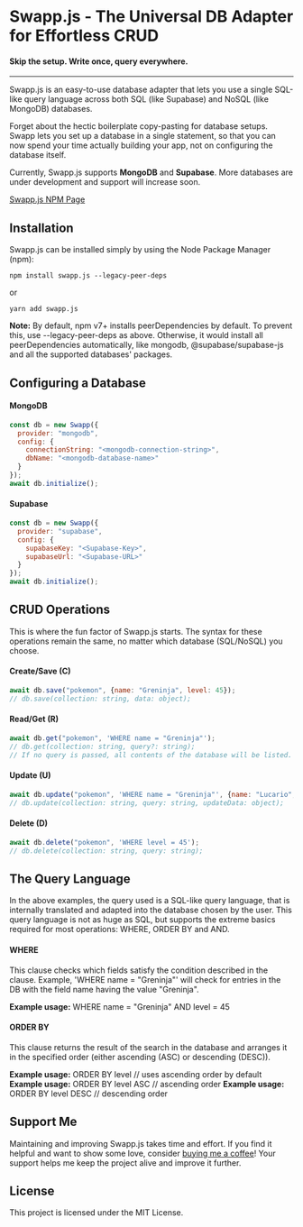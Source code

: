 # Swapp.js - The Universal DB Adapter for Effortless CRUD
#### Skip the setup. Write once, query everywhere.
<hr />
Swapp.js is an easy-to-use database adapter that lets you use a single SQL-like query language across both SQL (like Supabase) and NoSQL (like MongoDB) databases.

Forget about the hectic boilerplate copy-pasting for database setups. Swapp lets you set up a database in a single statement, so that you can now spend your time actually building your app, not on configuring the database itself.

Currently, Swapp.js supports **MongoDB** and **Supabase**. More databases are under development and support will increase soon.

[Swapp.js NPM Page](https://www.npmjs.com/package/swapp.js)

## Installation
Swapp.js can be installed simply by using the Node Package Manager (npm):
```
npm install swapp.js --legacy-peer-deps
```
or
```
yarn add swapp.js
```

**Note:** By default, npm v7+ installs peerDependencies by default. To prevent this, use --legacy-peer-deps as above. Otherwise, it would install all peerDependencies automatically, like mongodb, @supabase/supabase-js and all the supported databases' packages.

## Configuring a Database
#### MongoDB
```js
const db = new Swapp({
  provider: "mongodb",
  config: {
    connectionString: "<mongodb-connection-string>",
    dbName: "<mongodb-database-name>"
  }
});
await db.initialize();
```

#### Supabase
```js
const db = new Swapp({
  provider: "supabase",
  config: {
    supabaseKey: "<Supabase-Key>",
    supabaseUrl: "<Supabase-URL>"
  }
});
await db.initialize();
```

## CRUD Operations
This is where the fun factor of Swapp.js starts. The syntax for these operations remain the same, no matter which database (SQL/NoSQL) you choose.
#### Create/Save (C)
```js
await db.save("pokemon", {name: "Greninja", level: 45});
// db.save(collection: string, data: object);
```
#### Read/Get (R)
```js
await db.get("pokemon", 'WHERE name = "Greninja"');
// db.get(collection: string, query?: string);
// If no query is passed, all contents of the database will be listed.
```
#### Update (U)
```js
await db.update("pokemon", 'WHERE name = "Greninja"', {name: "Lucario", level: 45});
// db.update(collection: string, query: string, updateData: object);
```
#### Delete (D)
```js
await db.delete("pokemon", 'WHERE level = 45');
// db.delete(collection: string, query: string);
```

## The Query Language
In the above examples, the query used is a SQL-like query language, that is internally translated and adapted into the database chosen by the user. This query language is not as huge as SQL, but supports the extreme basics required for most operations: WHERE, ORDER BY and AND.
#### WHERE
This clause checks which fields satisfy the condition described in the clause. Example, 'WHERE name = "Greninja"' will check for entries in the DB with the field name having the value "Greninja".

**Example usage:** WHERE name = "Greninja" AND level = 45

#### ORDER BY
This clause returns the result of the search in the database and arranges it in the specified order (either ascending (ASC) or descending (DESC)).

**Example usage:** ORDER BY level      // uses ascending order by default
**Example usage:** ORDER BY level ASC     // ascending order
**Example usage:** ORDER BY level DESC    // descending order

## Support Me
Maintaining and improving Swapp.js takes time and effort. If you find it helpful and want to show some love, consider [buying me a coffee](https://buymeacoffee.com/aetherflux/)! Your support helps me keep the project alive and improve it further.

## License
This project is licensed under the MIT License.
